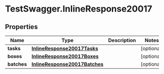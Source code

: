 # TestSwagger.InlineResponse20017

## Properties

Name | Type | Description | Notes
------------ | ------------- | ------------- | -------------
**tasks** | [**InlineResponse20017Tasks**](InlineResponse20017Tasks.md) |  | [optional] 
**boxes** | [**InlineResponse20017Boxes**](InlineResponse20017Boxes.md) |  | [optional] 
**batches** | [**InlineResponse20017Batches**](InlineResponse20017Batches.md) |  | [optional] 


